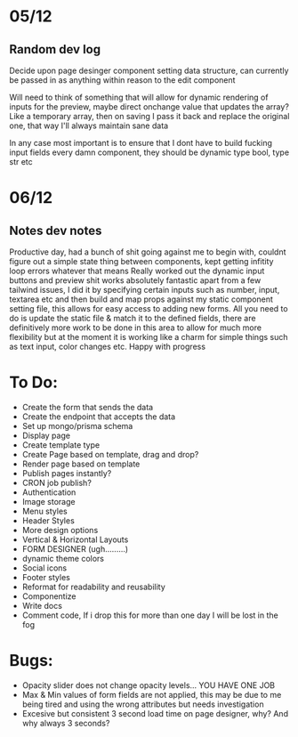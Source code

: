 
# 05/12

## Random dev log
Decide upon page desinger component setting data structure, can currently be passed in as anything within reason to the edit component

Will need to think of something that will allow for dynamic rendering of inputs for the preview, maybe direct onchange value that updates the array? 
Like a temporary array, then on saving I pass it back and replace the original one, that way I'll always maintain sane data

In any case most important is to ensure that I dont have to build fucking input fields every damn component, they should be dynamic
type bool, type str etc


# 06/12
## Notes dev notes
Productive day, had a bunch of shit going against me to begin with, couldnt figure out a simple state thing between components, kept getting infitity loop errors whatever that means
Really worked out the dynamic input buttons and preview shit works absolutely fantastic apart from a few tailwind issues, I did it by specifying certain inputs such as number, input, textarea etc and then build and map props against my static component setting file, this allows for easy access to adding new forms. All you need to do is update the static file & match it to the defined fields, there are definitively more work to be done in this area to allow for much more flexibility but at the moment it is working like a charm for simple things such as text input, color changes etc.
Happy with progress

# To Do:

- Create the form that sends the data
- Create the endpoint that accepts the data
- Set up mongo/prisma schema
- Display page
- Create template type
- Create Page based on template, drag and drop?
- Render page based on template
- Publish pages instantly? 
- CRON job publish? 
- Authentication
- Image storage
- Menu styles
- Header Styles
- More design options
- Vertical & Horizontal Layouts
- FORM DESIGNER (ugh.........)
- dynamic theme colors
- Social icons
- Footer styles
- Reformat for readability and reusability
- Componentize
- Write docs
- Comment code, If i drop this for more than one day I will be lost in the fog


# Bugs:

- Opacity slider does not change opacity levels... YOU HAVE ONE JOB
- Max & Min values of form fields are not applied, this may be due to me being tired and using the wrong attributes but needs investigation
- Excesive but consistent 3 second load time on page designer, why? And why always 3 seconds?



